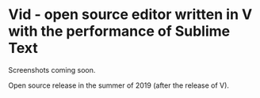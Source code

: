 # Vid - open source editor written in V with the performance of Sublime Text 

Screenshots coming soon.

Open source release in the summer of 2019 (after the release of V).
